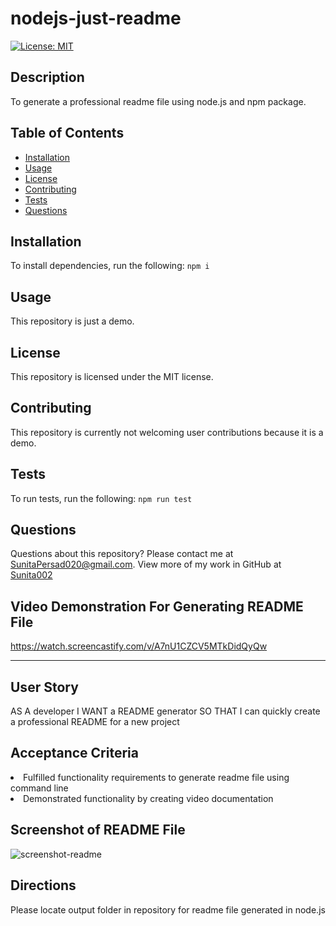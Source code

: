 # nodejs-just-readme
[![License: MIT](https://img.shields.io/badge/License-MIT-yellow.svg)](https://opensource.org/licenses/MIT)
## Description
To generate a professional readme file using node.js and npm package.
## Table of Contents
* [Installation](#installation)
* [Usage](#usage)
* [License](#license)
* [Contributing](#contributing)
* [Tests](#tests)
* [Questions](#questions)
## Installation
To install dependencies, run the following:
`
npm i
`
## Usage
This repository is just a demo.
## License
This repository is licensed under the MIT license.
## Contributing
This repository is currently not welcoming user contributions because it is a demo.
## Tests
To run tests, run the following:
`
npm run test
`
## Questions
Questions about this repository? Please contact me at [SunitaPersad020@gmail.com](mailto:SunitaPersad020@gmail.com). View more of my work in GitHub at [Sunita002](https://github.com/Sunita002) 

## Video Demonstration For Generating README File 
https://watch.screencastify.com/v/A7nU1CZCV5MTkDidQyQw

----------------------------------------------------------------

## User Story
AS A developer
I WANT a README generator
SO THAT I can quickly create a professional README for a new project

## Acceptance Criteria
<li> Fulfilled functionality requirements to generate readme file using command line </li>
<li> Demonstrated functionality by creating video documentation </li>

## Screenshot of README File
![screenshot-readme](https://user-images.githubusercontent.com/87583026/138618254-2fd50a9f-bf40-4431-9ed3-26a869f88acc.PNG)

## Directions
Please locate output folder in repository for readme file generated in node.js 
